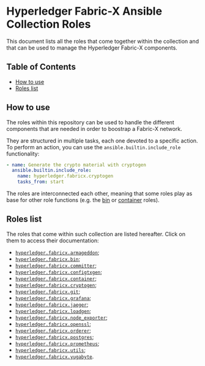# Hyperledger Fabric-X Ansible Collection Roles

This document lists all the roles that come together within the collection and that can be used to manage the Hyperledger Fabric-X components.

## Table of Contents <!-- omit in toc -->

- [How to use](#how-to-use)
- [Roles list](#roles-list)

## How to use

The roles within this repository can be used to handle the different components that are needed in order to boostrap a Fabric-X network.

They are structured in multiple tasks, each one devoted to a specific action. To perform an action, you can use the `ansible.builtin.include_role` functionality:

```yaml
- name: Generate the crypto material with cryptogen
  ansible.builtin.include_role:
    name: hyperledger.fabricx.cryptogen
    tasks_from: start
```

The roles are interconnected each other, meaning that some roles play as base for other role functions (e.g. the [bin](./bin) or [container](./container) roles).

## Roles list

The roles that come within such collection are listed hereafter. Click on them to access their documentation:

- [`hyperledger.fabricx.armageddon`](./armageddon);
- [`hyperledger.fabricx.bin`](./bin);
- [`hyperledger.fabricx.committer`](./committer);
- [`hyperledger.fabricx.configtxgen`](./configtxgen);
- [`hyperledger.fabricx.container`](./container);
- [`hyperledger.fabricx.cryptogen`](./cryptogen);
- [`hyperledger.fabricx.git`](./git);
- [`hyperledger.fabricx.grafana`](./grafana);
- [`hyperledger.fabricx.jaeger`](./jaeger);
- [`hyperledger.fabricx.loadgen`](./loadgen);
- [`hyperledger.fabricx.node_exporter`](./node_exporter);
- [`hyperledger.fabricx.openssl`](./openssl);
- [`hyperledger.fabricx.orderer`](./orderer);
- [`hyperledger.fabricx.postgres`](./postgres);
- [`hyperledger.fabricx.prometheus`](./prometheus);
- [`hyperledger.fabricx.utils`](./utils);
- [`hyperledger.fabricx.yugabyte`](./yugabyte).
